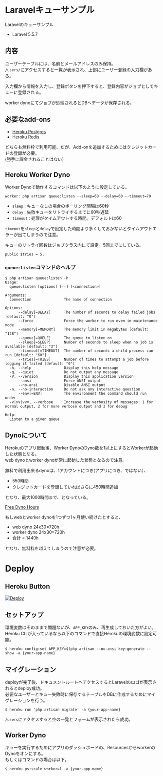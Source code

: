 # Laravelキューサンプル
Laravelのキューサンプル

* Laravel 5.5.7

## 内容
ユーザーテーブルには、名前とメールアドレスのみ保持。  
`/users/`にアクセスすると一覧が表示され、上部にユーザー登録の入力欄がある。

入力欄から情報を入力し、登録ボタンを押下すると、登録内容がジョブとしてキューに登録される。

worker dynoにてジョブが処理されるとDBへデータが保存される。

## 必要なadd-ons

* [Heroku Postgres](https://elements.heroku.com/addons/heroku-postgresql)
* [Heroku Redis](https://elements.heroku.com/addons/heroku-redis)

どちらも無料枠で利用可能、だが、Add-onを追加するためにはクレジットカードの登録が必要。  
(勝手に課金されることはない）

## Heroku Worker Dyno
Worker Dynoで動作するコマンドは以下のように設定している。

```
worker: php artisan queue:listen --sleep=60 --delay=60 --timeout=70
```

* `sleep` : キューなしの場合のポーリング間隔は60秒
* `delay` : 失敗キューをリトライするまでに60秒遅延
* `timeout` : 処理がタイムアウトする時間。デフォルトは60

`timeout`を`sleep`と`delay`で設定した時間より多くしておかないとタイムアウトエラーが出てしまうので注意。

キューのリトライ回数はジョブクラス内にて設定。5回までにしている。

```
public $tries = 5;
```

### `queue:listen`コマンドのヘルプ

```
$ php artisan queue:listen -h
Usage:
  queue:listen [options] [--] [<connection>]

Arguments:
  connection               The name of connection

Options:
      --delay[=DELAY]      The number of seconds to delay failed jobs [default: "0"]
      --force              Force the worker to run even in maintenance mode
      --memory[=MEMORY]    The memory limit in megabytes [default: "128"]
      --queue[=QUEUE]      The queue to listen on
      --sleep[=SLEEP]      Number of seconds to sleep when no job is available [default: "3"]
      --timeout[=TIMEOUT]  The number of seconds a child process can run [default: "60"]
      --tries[=TRIES]      Number of times to attempt a job before logging it failed [default: "0"]
  -h, --help               Display this help message
  -q, --quiet              Do not output any message
  -V, --version            Display this application version
      --ansi               Force ANSI output
      --no-ansi            Disable ANSI output
  -n, --no-interaction     Do not ask any interactive question
      --env[=ENV]          The environment the command should run under
  -v|vv|vvv, --verbose     Increase the verbosity of messages: 1 for normal output, 2 for more verbose output and 3 for debug

Help:
  Listen to a given queue
```

## Dynoについて
Herokuのアプリ起動後、Worker DynoのDyno数を1以上にするとWorkerが起動した状態となる。  
web dynoとworker dynoが常に起動した状態となるので注意。

無料で利用出来るdynoは、1アカウントにつき(アプリにつき、ではない）、

* 550時間
* クレジットカードを登録していればさらに450時間追加

となり、最大1000時間まで、となっている。

[Free Dyno Hours](https://devcenter.heroku.com/articles/free-dyno-hours)
  
もしwebとworker dynoを1つずつ1ヶ月使い続けたとすると、

* web dyno 24x30=720h
* worker dyno 24x30=720h
* 合計 = 1440h

となり、無料枠を越えてしまうので注意が必要。

# Deploy
## Heroku Button
[![Deploy](https://www.herokucdn.com/deploy/button.svg)](https://heroku.com/deploy)

## セットアップ
環境変数はそのままで問題ないが、`APP_KEY`のみ、再生成しておいた方がよい。  
Heroku CLIが入っているなら以下のコマンドで直接Herokuの環境変数に設定可能。

```
$ heroku config:set APP_KEY=$(php artisan --no-ansi key:generate --show -a {your-app-name}
```

## マイグレーション
deployが完了後、ドキュメントルートへアクセスするとLaravelのロゴが表示されるとdeploy成功。  
必要なユーザーとキュー失敗時に保存するテーブルをDBに作成するためにマイグレーションを行う。

```
$ heroku run 'php artisan migrate' -a {your-app-name}
```

`/users`にアクセスすると空の一覧とフォームが表示されたら成功。

## Worker Dyno
キューを実行するためにアプリのダッシュボードの、ResourcesからworkerのDynoをオンにする。  
もしくはコマンドの場合は以下。

```
$ heroku ps:scale worker=1 -a {your-app-name}
```

